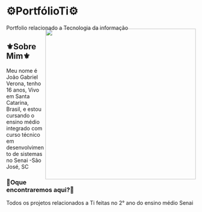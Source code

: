 

# ⚙️PortfólioTi⚙️
Portfolio relacionado a Tecnologia da informação


<img align="right" width="400px" style="margin-top:-20px" src="https://i.imgur.com/8yDEYRy.gif">


## ⚜️Sobre Mim⚜️


Meu nome é João Gabriel Verona, tenho 16 anos, Vivo em Santa Catarina, Brasil, e estou cursando o ensino médio integrado com curso técnico em desenvolvimento de sistemas no Senai -São José, SC

### 📝Oque encontraremos aqui?📝
Todos os projetos relacionados a Ti feitas no 2° ano do ensino médio Senai
